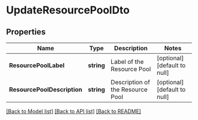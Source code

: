 # UpdateResourcePoolDto

## Properties
Name | Type | Description | Notes
------------ | ------------- | ------------- | -------------
**ResourcePoolLabel** | **string** | Label of the Resource Pool | [optional] [default to null]
**ResourcePoolDescription** | **string** | Description of the Resource Pool | [optional] [default to null]

[[Back to Model list]](../README.md#documentation-for-models) [[Back to API list]](../README.md#documentation-for-api-endpoints) [[Back to README]](../README.md)

